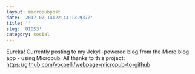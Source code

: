 ```yaml
---
layout: micropubpost
date: '2017-07-14T22:44:13.937Z'
title: ''
slug: '81853'
category: social
---
```

Eureka! Currently posting to my Jekyll-powered blog from the Micro.blog app - using Micropub. All thanks to this project: https://github.com/voxpelli/webpage-micropub-to-github
